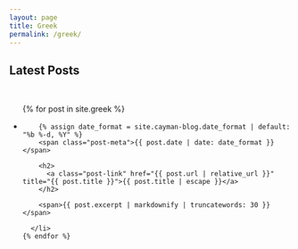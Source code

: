 ```yaml
---
layout: page
title: Greek
permalink: /greek/
---
```


<h2>Latest Posts</h2>

  <div>&nbsp;</div>

  <ul class="post-list">
    {% for post in site.greek %}
      <li>

        {% assign date_format = site.cayman-blog.date_format | default: "%b %-d, %Y" %}
        <span class="post-meta">{{ post.date | date: date_format }}</span>

        <h2>
          <a class="post-link" href="{{ post.url | relative_url }}" title="{{ post.title }}">{{ post.title | escape }}</a>
        </h2>

        <span>{{ post.excerpt | markdownify | truncatewords: 30 }}</span>

      </li>
    {% endfor %}
  </ul>